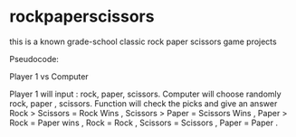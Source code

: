 # rockpaperscissors


this is a known grade-school classic rock paper scissors game projects

Pseudocode:



Player 1 vs Computer

Player 1 will input : rock, paper, scissors.
Computer will choose randomly rock, paper , scissors.
Function will check the picks and give an answer
Rock > Scissors = Rock Wins ,
Scissors > Paper = Scissors Wins ,
Paper > Rock = Paper wins ,
Rock = Rock ,
Scissors = Scissors ,
Paper = Paper .


